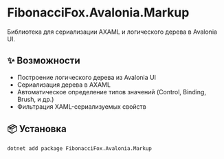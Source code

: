 # FibonacciFox.Avalonia.Markup

Библиотека для сериализации AXAML и логического дерева в Avalonia UI.

## ✨ Возможности

- Построение логического дерева из Avalonia UI
- Сериализация дерева в AXAML
- Автоматическое определение типов значений (Control, Binding, Brush, и др.)
- Фильтрация XAML-сериализуемых свойств

## 📦 Установка

```bash
dotnet add package FibonacciFox.Avalonia.Markup
